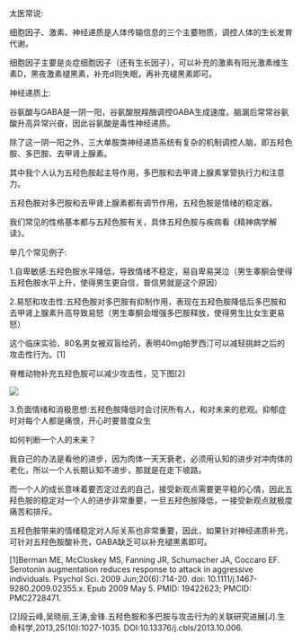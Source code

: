 太医常说:

细胞因子、激素、神经递质是人体传输信息的三个主要物质，调控人体的生长发育代谢。

细胞因子主要是炎症细胞因子（还有生长因子），可以补充的激素有阳光激素维生素D，黑夜激素褪黑素，补充d则失眠，再补充褪黑素即可。

神经递质上:

谷氨酸与GABA是一阴一阳，谷氨酸脱羧酶调控GABA生成速度。脑漏后常常谷氨酸升高异常兴奋，因此谷氨酸是毒性神经递质。

除了这一阴一阳之外，三大单胺类神经递质系统有复杂的机制调控人脑，即五羟色胺、多巴胺、去甲肾上腺素。

其中我个人认为五羟色胺起主导作用，多巴胺和去甲肾上腺素掌管执行力和注意力。

五羟色胺对多巴胺和去甲肾上腺素都有调节作用，五羟色胺是情绪的稳定器。

我们常见的性格基本都与五羟色胺有关，具体五羟色胺与疾病看《精神病学解读》。

举几个常见例子:

1.自卑敏感:五羟色胺水平降低，导致情绪不稳定，易自卑易哭泣（男生睾酮会使得五羟色胺水平上升，使得男生更自信，普信男就是这个原因）

2.易怒和攻击性:五羟色胺对多巴胺有抑制作用，表现在五羟色胺降低后多巴胺和去甲肾上腺素升高导致易怒（男生睾酮会增强多巴胺释放，使得男生比女生更易怒）

这个临床实验，80名男女被双盲给药，表明40mg帕罗西汀可以减轻挑衅之后的攻击性行为。[1]

脊椎动物补充五羟色胺可以减少攻击性，见下图[2]

![](https://pica.zhimg.com/v2-7c96fa36407e1eb356c3bd1d91db8fe2_720w.jpg?source=d16d100b)

3.负面情绪和消极思想:五羟色胺降低时会讨厌所有人，和对未来的悲观。抑郁症时对每个人都是痛恨，开心时要普度众生

如何判断一个人的未来？

我自己的办法是看他的进步，因为肉体一天天衰老，必须用认知的进步对冲肉体的老化，所以一个人长期认知不进步，那就是在走下坡路。

而一个人的成长意味着要否定过去的自己，接受新观点需要更平稳的心情，因此五羟色胺的稳定对一个人的进步非常重要，一旦五羟色胺降低，一接受新观点就极度痛苦和排斥。

五羟色胺带来的情绪稳定对人际关系也非常重要，因此，如果针对神经递质补充，可针对五羟色胺酸补充，GABA缺乏可以补充褪黑素即可。

[1]Berman ME, McCloskey MS, Fanning JR, Schumacher JA, Coccaro EF. Serotonin augmentation reduces response to attack in aggressive individuals. Psychol Sci. 2009 Jun;20(6):714-20. doi: 10.1111/j.1467-9280.2009.02355.x. Epub 2009 May 5. PMID: 19422623; PMCID: PMC2728471.

[2]段云峰,吴晓丽,王涛,金锋.五羟色胺和多巴胺与攻击行为的关联研究进展[J].生命科学,2013,25(10):1027-1035. DOI:10.13376/j.cbls/2013.10.006.
